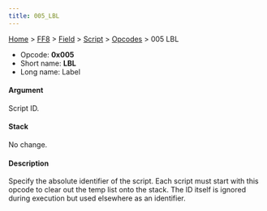 ```yaml
---
title: 005_LBL
---
```


[Home](../../../../Main_Page.md) > [FF8](../../../../FF8.md) > [Field](../../../Field.md) > [Script](../../Script.md) > [Opcodes](../Opcodes.md) > 005 LBL

-   Opcode: **0x005**
-   Short name: **LBL**
-   Long name: Label

#### Argument

Script ID.

#### Stack

No change.

#### Description

Specify the absolute identifier of the script. Each script must start with this opcode to clear out the temp list onto the stack. The ID itself is ignored during execution but used elsewhere as an identifier.
